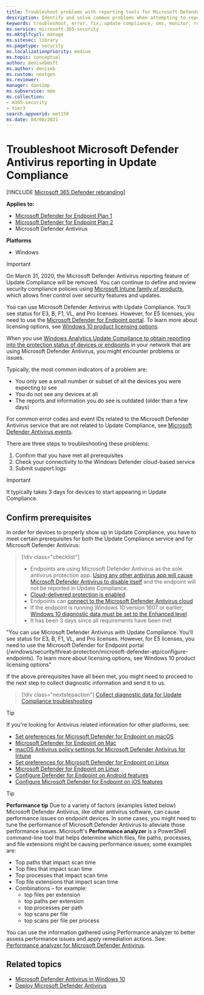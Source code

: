 ```yaml
---
title: Troubleshoot problems with reporting tools for Microsoft Defender Antivirus
description: Identify and solve common problems when attempting to report in Microsoft Defender Antivirus protection status in Update Compliance
keywords: troubleshoot, error, fix, update compliance, oms, monitor, report, Microsoft Defender Antivirus
ms.service: microsoft-365-security
ms.mktglfcycl: manage
ms.sitesec: library
ms.pagetype: security
ms.localizationpriority: medium
ms.topic: conceptual
author: denisebmsft
ms.author: deniseb
ms.custom: nextgen
ms.reviewer:
manager: dansimp
ms.subservice: mde
ms.collection: 
- m365-security
- tier3
search.appverid: met150
ms.date: 04/08/2021
---
```


# Troubleshoot Microsoft Defender Antivirus reporting in Update Compliance

[!INCLUDE [Microsoft 365 Defender rebranding](../../includes/microsoft-defender.md)]


**Applies to:**
- [Microsoft Defender for Endpoint Plan 1](https://go.microsoft.com/fwlink/p/?linkid=2154037)
- [Microsoft Defender for Endpoint Plan 2](https://go.microsoft.com/fwlink/p/?linkid=2154037)
- Microsoft Defender Antivirus

**Platforms**
- Windows

> [!IMPORTANT]
> On March 31, 2020, the Microsoft Defender Antivirus reporting feature of Update Compliance will be removed. You can continue to define and review security compliance policies using [Microsoft Intune family of products](https://www.microsoft.com/security/business/endpoint-management/microsoft-intune), which allows finer control over security features and updates.

You can use Microsoft Defender Antivirus with Update Compliance. You'll see status for E3, B, F1, VL, and Pro licenses. However, for E5 licenses, you need to use the [Microsoft Defender for Endpoint portal](/windows/security/threat-protection/microsoft-defender-atp/configure-endpoints). To learn more about licensing options, see [Windows 10 product licensing options](https://www.microsoft.com/licensing/product-licensing/windows10.aspx).

When you use [Windows Analytics Update Compliance to obtain reporting into the protection status of devices or endpoints](/windows/deployment/update/update-compliance-using#wdav-assessment) in your network that are using Microsoft Defender Antivirus, you might encounter problems or issues.

Typically, the most common indicators of a problem are:

- You only see a small number or subset of all the devices you were expecting to see
- You do not see any devices at all
- The reports and information you do see is outdated (older than a few days)

For common error codes and event IDs related to the Microsoft Defender Antivirus service that are not related to Update Compliance, see [Microsoft Defender Antivirus events](/microsoft-365/security/defender-endpoint/troubleshoot-microsoft-defender-antivirus/).

There are three steps to troubleshooting these problems:

1. Confirm that you have met all prerequisites
2. Check your connectivity to the Windows Defender cloud-based service
3. Submit support logs

> [!IMPORTANT]
> It typically takes 3 days for devices to start appearing in Update Compliance.

## Confirm prerequisites

In order for devices to properly show up in Update Compliance, you have to meet certain prerequisites for both the Update Compliance service and for Microsoft Defender Antivirus:

>[!div class="checklist"]
>
> - Endpoints are using Microsoft Defender Antivirus as the sole antivirus protection app. [Using any other antivirus app will cause Microsoft Defender Antivirus to disable itself](microsoft-defender-antivirus-compatibility.md) and the endpoint will not be reported in Update Compliance.
> - [Cloud-delivered protection is enabled](enable-cloud-protection-microsoft-defender-antivirus.md).
> - Endpoints can [connect to the Microsoft Defender Antivirus cloud](configure-network-connections-microsoft-defender-antivirus.md#validate-connections-between-your-network-and-the-cloud)
> - If the endpoint is running Windows 10 version 1607 or earlier, [Windows 10 diagnostic data must be set to the Enhanced level](/windows/configuration/configure-windows-diagnostic-data-in-your-organization#enhanced-level).
> - It has been 3 days since all requirements have been met

"You can use Microsoft Defender Antivirus with Update Compliance. You'll see status for E3, B, F1, VL, and Pro licenses. However, for E5 licenses, you need to use the Microsoft Defender for Endpoint portal (/windows/security/threat-protection/microsoft-defender-atp/configure-endpoints). To learn more about licensing options, see Windows 10 product licensing options"

If the above prerequisites have all been met, you might need to proceed to the next step to collect diagnostic information and send it to us.

> [!div class="nextstepaction"]
> [Collect diagnostic data for Update Compliance troubleshooting](collect-diagnostic-data.md)

> [!TIP]
> If you're looking for Antivirus related information for other platforms, see:
> - [Set preferences for Microsoft Defender for Endpoint on macOS](mac-preferences.md)
> - [Microsoft Defender for Endpoint on Mac](microsoft-defender-endpoint-mac.md)
> - [macOS Antivirus policy settings for Microsoft Defender Antivirus for Intune](/mem/intune/protect/antivirus-microsoft-defender-settings-macos)
> - [Set preferences for Microsoft Defender for Endpoint on Linux](linux-preferences.md)
> - [Microsoft Defender for Endpoint on Linux](microsoft-defender-endpoint-linux.md)
> - [Configure Defender for Endpoint on Android features](android-configure.md)
> - [Configure Microsoft Defender for Endpoint on iOS features](ios-configure-features.md)

> [!TIP]
> **Performance tip** Due to a variety of factors (examples listed below) Microsoft Defender Antivirus, like other antivirus software, can cause performance issues on endpoint devices. In some cases, you might need to tune the performance of Microsoft Defender Antivirus to alleviate those performance issues. Microsoft's **Performance analyzer** is a PowerShell command-line tool that helps determine which files, file paths, processes, and file extensions might be causing performance issues; some examples are:
>
> - Top paths that impact scan time
> - Top files that impact scan time
> - Top processes that impact scan time
> - Top file extensions that impact scan time
> - Combinations – for example:
>   - top files per extension
>   - top paths per extension
>   - top processes per path
>   - top scans per file
>   - top scans per file per process
>
> You can use the information gathered using Performance analyzer to better assess performance issues and apply remediation actions. 
> See: [Performance analyzer for Microsoft Defender Antivirus](tune-performance-defender-antivirus.md).
>

## Related topics

- [Microsoft Defender Antivirus in Windows 10](microsoft-defender-antivirus-in-windows-10.md)
- [Deploy Microsoft Defender Antivirus](deploy-manage-report-microsoft-defender-antivirus.md)
